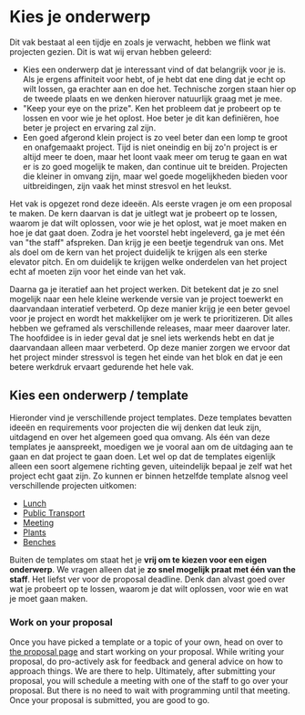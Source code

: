 # Kies je onderwerp

Dit vak bestaat al een tijdje en zoals je verwacht, hebben we flink wat projecten gezien. Dit is wat wij ervan hebben geleerd:

* Kies een onderwerp dat je interessant vind of dat belangrijk voor je is. Als je ergens affiniteit voor hebt, of je hebt dat ene ding dat je echt op wilt lossen, ga erachter aan en doe het. Technische zorgen staan hier op de tweede plaats en we denken hierover natuurlijk graag met je mee.
* "Keep your eye on the prize". Ken het probleem dat je probeert op te lossen en voor wie je het oplost. Hoe beter je dit kan definiëren, hoe beter je project en ervaring zal zijn.
* Een goed afgerond klein project is zo veel beter dan een lomp te groot en onafgemaakt project. Tijd is niet oneindig en bij zo'n project is er altijd meer te doen, maar het loont vaak meer om terug te gaan en wat er is zo goed mogelijk te maken, dan continue uit te breiden. Projecten die kleiner in omvang zijn, maar wel goede mogelijkheden bieden voor uitbreidingen, zijn vaak het minst stresvol en het leukst.

Het vak is opgezet rond deze ideeën. Als eerste vragen je om een proposal te maken. De kern daarvan is dat je uitlegt wat je probeert op te lossen, waarom je dat wilt oplossen, voor wie je het oplost, wat je moet maken en hoe je dat gaat doen. Zodra je het voorstel hebt ingeleverd, ga je met één van "the staff" afspreken. Dan krijg je een beetje tegendruk van ons. Met als doel om de kern van het project duidelijk te krijgen als een sterke elevator pitch. En om duidelijk te krijgen welke onderdelen van het project echt af moeten zijn voor het einde van het vak.

Daarna ga je iteratief aan het project werken. Dit betekent dat je zo snel mogelijk naar een hele kleine werkende versie van je project toewerkt en daarvandaan interatief verbeterd. Op deze manier krijg je een beter gevoel voor je project en wordt het makkelijker om je werk te prioritizeren. Dit alles hebben we geframed als verschillende releases, maar meer daarover later. The hoofdidee is in ieder geval dat je snel iets werkends hebt en dat je daarvandaan alleen maar verbeterd. Op deze manier zorgen we ervoor dat het project minder stressvol is tegen het einde van het blok en dat je een betere werkdruk ervaart gedurende het hele vak.

## Kies een onderwerp / template

Hieronder vind je verschillende project templates. Deze templates bevatten ideeën en requirements voor projecten die wij denken dat leuk zijn, uitdagend en over het algemeen goed qua omvang. Als één van deze templates je aanspreekt, moedigen we je vooral aan om de uitdaging aan te gaan en dat project te gaan doen. Let wel op dat de templates eigenlijk alleen een soort algemene richting geven, uiteindelijk bepaal je zelf wat het project echt gaat zijn. Zo kunnen er binnen hetzelfde template alsnog veel verschillende projecten uitkomen:

* [Lunch](/flask/templates/lunch)
* [Public Transport](/flask/templates/ov)
* [Meeting](/flask/templates/meeting)
* [Plants](/flask/templates/plants)
* [Benches](/flask/templates/benches)

Buiten de templates om staat het je **vrij om te kiezen voor een eigen onderwerp**. We vragen alleen dat je **zo snel mogelijk praat met één van the staff**. Het liefst ver voor de proposal deadline. Denk dan alvast goed over wat je probeert op te lossen, waarom je dat wilt oplossen, voor wie en wat je moet gaan maken. 

### Work on your proposal

Once you have picked a template or a topic of your own, head on over to [the proposal page](/milestones/proposal/) and start working on your proposal. While writing your proposal, do pro-actively ask for feedback and general advice on how to approach things. We are there to help. Ultimately, after submitting your proposal, you will schedule a meeting with one of the staff to go over your proposal. But there is no need to wait with programming until that meeting. Once your proposal is submitted, you are good to go.